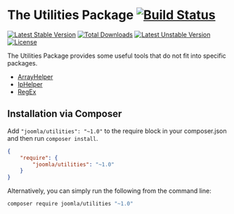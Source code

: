 # The Utilities Package [![Build Status](https://ci.joomla.org/api/badges/joomla-framework/utilities/status.svg)](https://ci.joomla.org/joomla-framework/utilities)

[![Latest Stable Version](https://poser.pugx.org/joomla/utilities/v/stable)](https://packagist.org/packages/joomla/utilities)
[![Total Downloads](https://poser.pugx.org/joomla/utilities/downloads)](https://packagist.org/packages/joomla/utilities)
[![Latest Unstable Version](https://poser.pugx.org/joomla/utilities/v/unstable)](https://packagist.org/packages/joomla/utilities)
[![License](https://poser.pugx.org/joomla/utilities/license)](https://packagist.org/packages/joomla/utilities)

The Utilities Package provides some useful tools that do not fit into specific packages.

* [ArrayHelper](docs/array-helper.md)
* [IpHelper](docs/ip-helper.md)
* [RegEx](docs/regex.md)

## Installation via Composer

Add `"joomla/utilities": "~1.0"` to the require block in your composer.json and then run `composer install`.

```json
{
	"require": {
		"joomla/utilities": "~1.0"
	}
}
```

Alternatively, you can simply run the following from the command line:

```sh
composer require joomla/utilities "~1.0"
```
